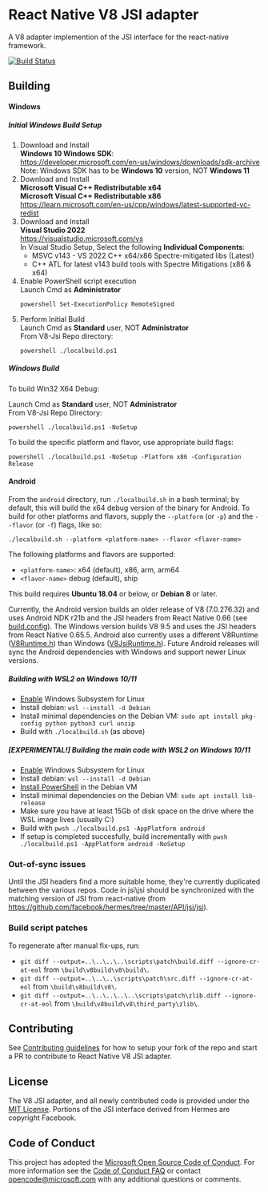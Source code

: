 # React Native V8 JSI adapter
A V8 adapter implemention of the JSI interface for the react-native framework.

[![Build Status](https://dev.azure.com/ms/v8-jsi/_apis/build/status/microsoft.v8-jsi?branchName=master)](https://dev.azure.com/ms/v8-jsi/_build/latest?definitionId=321&branchName=master)

## Building

#### Windows

##### Initial Windows Build Setup

1. Download and Install  
   **Windows 10 Windows SDK**:  
   <https://developer.microsoft.com/en-us/windows/downloads/sdk-archive>  
   Note: Windows SDK has to be **Windows 10** version, NOT **Windows 11**
1. Download and Install  
   **Microsoft Visual C++ Redistributable x64**  
   **Microsoft Visual C++ Redistributable x86**  
   <https://learn.microsoft.com/en-us/cpp/windows/latest-supported-vc-redist>
1. Download and Install  
   **Visual Studio 2022**  
   <https://visualstudio.microsoft.com/vs>  
   In Visual Studio Setup, Select the following **Individual Components**:
   * MSVC v143 - VS 2022 C++ x64/x86 Spectre-mitigated libs (Latest)
   * C++ ATL for latest v143 build tools with Spectre Mitigations (x86 & x64)
1. Enable PowerShell script execution  
   Launch Cmd as **Administrator**
   ```Cmd
   powershell Set-ExecutionPolicy RemoteSigned
   ```
1. Perform Initial Build  
   Launch Cmd as **Standard** user, NOT **Administrator**  
   From V8-Jsi Repo directory:
   ```
   powershell ./localbuild.ps1
   ```

##### Windows Build

To build Win32 X64 Debug:

Launch Cmd as **Standard** user, NOT **Administrator**  
From V8-Jsi Repo Directory:
```Cmd
powershell ./localbuild.ps1 -NoSetup
```

To build the specific platform and flavor, use appropriate build flags: 
```Cmd
powershell ./localbuild.ps1 -NoSetup -Platform x86 -Configuration Release 
```

#### Android

From the `android` directory, run `./localbuild.sh` in a bash terminal; by default, this will build the x64 debug version of the binary for Android. To build for other platforms and flavors, supply the `--platform` (or `-p`) and the `--flavor` (or `-f`) flags, like so:

`./localbuild.sh --platform <platform-name> --flavor <flavor-name>`

The following platforms and flavors are supported:
*   `<platform-name>`: x64 (default), x86, arm, arm64
*   `<flavor-name>` debug (default), ship

This build requires **Ubuntu 18.04** or below, or **Debian 8** or later.

Currently, the Android version builds an older release of V8 (7.0.276.32) and uses Android NDK r21b and the JSI headers from React Native 0.66 (see [build.config](android/build.config)). The Windows version builds V8 9.5 and uses the JSI headers from React Native 0.65.5. Android also currently uses a different V8Runtime ([V8Runtime.h](android/V8Runtime.h)) than Windows ([V8JsiRuntime.h](src/public/V8JsiRuntime.h)). Future Android releases will sync the Android dependencies with Windows and support newer Linux versions.

##### Building with WSL2 on Windows 10/11
* [Enable](https://docs.microsoft.com/en-us/windows/wsl/install) Windows Subsystem for Linux
* Install debian: `wsl --install -d Debian`
* Install minimal dependencies on the Debian VM: `sudo apt install pkg-config python python3 curl unzip`
* Build with `./localbuild.sh` (as above)

##### [EXPERIMENTAL!] Building the main code with WSL2 on Windows 10/11
* [Enable](https://docs.microsoft.com/en-us/windows/wsl/install) Windows Subsystem for Linux
* Install debian: `wsl --install -d Debian`
* [Install PowerShell](https://docs.microsoft.com/en-us/powershell/scripting/install/install-debian?view=powershell-7.2) in the Debian VM
* Install minimal dependencies on the Debian VM: `sudo apt install lsb-release`
* Make sure you have at least 15Gb of disk space on the drive where the WSL image lives (usually C:)
* Build with `pwsh ./localbuild.ps1 -AppPlatform android`
* If setup is completed succesfully, build incrementally with `pwsh ./localbuild.ps1 -AppPlatform android -NoSetup`

### Out-of-sync issues
Until the JSI headers find a more suitable home, they're currently duplicated between the various repos. Code in jsi\jsi should be synchronized with the matching version of JSI from react-native (from https://github.com/facebook/hermes/tree/master/API/jsi/jsi).

### Build script patches
To regenerate after manual fix-ups, run:
* `git diff --output=..\..\..\..\scripts\patch\build.diff --ignore-cr-at-eol` from `\build\v8build\v8\build\`.
* `git diff --output=..\..\..\scripts\patch\src.diff --ignore-cr-at-eol` from `\build\v8build\v8\`.
* `git diff --output=..\..\..\..\..\scripts\patch\zlib.diff --ignore-cr-at-eol` from `\build\v8build\v8\third_party\zlib\`.

## Contributing
See [Contributing guidelines](./docs/CONTRIBUTING.md) for how to setup your fork of the repo and start a PR to contribute to React Native V8 JSI adapter.

## License

The V8 JSI adapter, and all newly contributed code is provided under the [MIT License](LICENSE). Portions of the JSI interface derived from Hermes are copyright Facebook.

## Code of Conduct

This project has adopted the [Microsoft Open Source Code of Conduct](https://opensource.microsoft.com/codeofconduct/). For more information see the [Code of Conduct FAQ](https://opensource.microsoft.com/codeofconduct/faq/) or contact [opencode@microsoft.com](mailto:opencode@microsoft.com) with any additional questions or comments.
